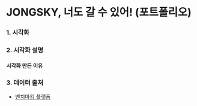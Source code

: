 # JONGSKY, 너도 갈 수 있어! (포트폴리오)

### 1. 시각화

### 2. 시각화 설명


#### 시각화 만든 이유


### 3. 데이터 출처
- [벤치마킹 플랫폼](https://notefolio.net/untitledesignstudio/85983)
